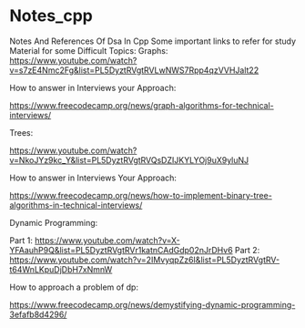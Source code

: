 # Notes_cpp
Notes And References Of Dsa In Cpp 
Some important links to refer for study Material for some Difficult Topics:
Graphs:
https://www.youtube.com/watch?v=s7zE4Nmc2Fg&list=PL5DyztRVgtRVLwNWS7Rpp4qzVVHJalt22


How to answer in Interviews your Approach:

https://www.freecodecamp.org/news/graph-algorithms-for-technical-interviews/

Trees:

https://www.youtube.com/watch?v=NkoJYz9kc_Y&list=PL5DyztRVgtRVQsDZIJKYLYOj9uX9yluNJ

How to answer in Interviews Your Approach:

https://www.freecodecamp.org/news/how-to-implement-binary-tree-algorithms-in-technical-interviews/

Dynamic Programming:

Part 1: https://www.youtube.com/watch?v=X-YFAauhP9Q&list=PL5DyztRVgtRVr1katnCAdGdp02nJrDHv6
Part 2: https://www.youtube.com/watch?v=2IMvyqpZz6I&list=PL5DyztRVgtRV-t64WnLKpuDjDbH7xNmnW

How to approach a problem of dp:

https://www.freecodecamp.org/news/demystifying-dynamic-programming-3efafb8d4296/

